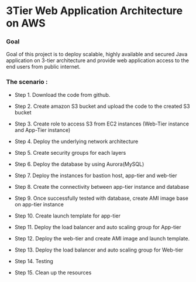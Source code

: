 # 3Tier Web Application Architecture on AWS

### Goal

Goal of this project is to deploy scalable, highly available and secured Java application on 3-tier architecture and provide web application access to the end users from public internet.

### The scenario :

- Step 1. Download the code from github.
    
    
- Step 2. Create amazon S3 bucket and upload the code to the created S3 bucket
- Step 3. Create role to access S3 from EC2 instances (Web-Tier instance and App-Tier instance)
- Step 4. Deploy the underlying network architecture
- Step 5. Create security groups for each layers
- Step 6. Deploy the database by using Aurora(MySQL)
- Step 7. Deploy the instances for bastion host, app-tier and web-tier
- Step 8. Create the connectivity between app-tier instance and database
- Step 9. Once successfully tested with database, create AMI image base on app-tier instance
- Step 10. Create launch template for app-tier
- Step 11. Deploy the load balancer and auto scaling group for App-tier
- Step 12. Deploy the web-tier and create AMI image and launch template.
- Step 13. Deploy the load balancer and auto scaling group for Web-tier
- Step 14. Testing
- Step 15. Clean up the resources

